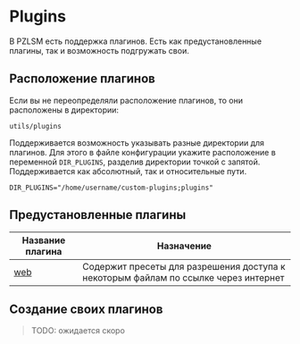 # Plugins
В PZLSM есть поддержка плагинов. Есть как предустановленные плагины, так и возможность подгружать свои. 

## Расположение плагинов
Если вы не переопределяли расположение плагинов, то они расположены в директории:

    utils/plugins

Поддерживается возможность указывать разные директории для плагинов. Для этого в файле конфигурации укажите расположение в переменной `DIR_PLUGINS`, разделив директории точкой с запятой. Поддерживается как абсолютный, так и относительные пути.

    DIR_PLUGINS="/home/username/custom-plugins;plugins"

## Предустановленные плагины
| Название плагина                     | Назначение
| ------------------------------------ | --------------------------------------------------
| [web](web.md)                        | Содержит пресеты для разрешения доступа к некоторым файлам по ссылке через интернет

## Создание своих плагинов
> TODO: ожидается скоро
